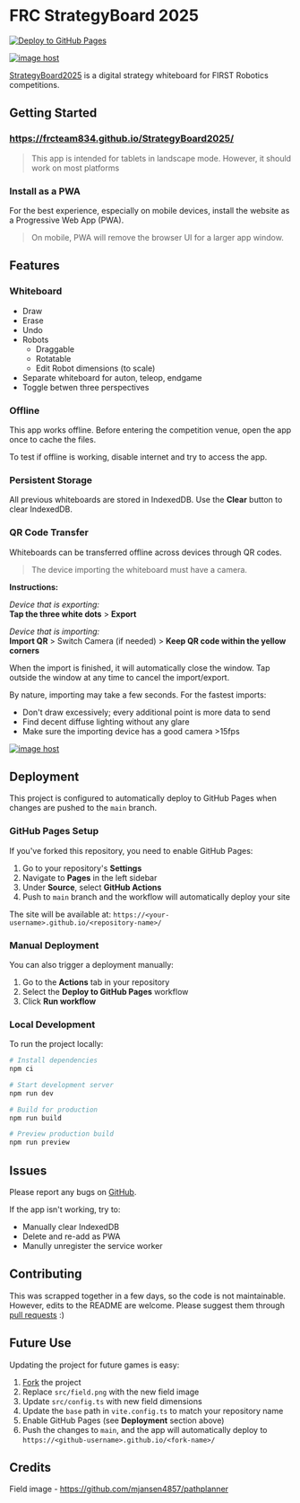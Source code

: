 # FRC StrategyBoard 2025

[![Deploy to GitHub Pages](https://github.com/FRCTeam834/StrategyBoard2025/actions/workflows/pages.yaml/badge.svg)](https://github.com/FRCTeam834/StrategyBoard2025/actions/workflows/pages.yaml)

<a href="https://imgbox.com/TxsFBIir" target="_blank"><img src="https://images2.imgbox.com/85/8f/TxsFBIir_o.png" alt="image host"/></a>

[StrategyBoard2025](https://frcteam834.github.io/StrategyBoard2025/) is a digital strategy whiteboard for FIRST Robotics competitions.

## Getting Started

### https://frcteam834.github.io/StrategyBoard2025/

> This app is intended for tablets in landscape mode. However, it should work on most platforms

### Install as a PWA

For the best experience, especially on mobile devices, install the website as a Progressive Web App (PWA).

> On mobile, PWA will remove the browser UI for a larger app window.

## Features

### Whiteboard

- Draw
- Erase
- Undo
- Robots
    - Draggable
    - Rotatable
    - Edit Robot dimensions (to scale)
- Separate whiteboard for auton, teleop, endgame
- Toggle betwen three perspectives

### Offline

This app works offline. Before entering the competition venue, open the app once to cache the files.

To test if offline is working, disable internet and try to access the app.

### Persistent Storage

All previous whiteboards are stored in IndexedDB. Use the **Clear** button to clear IndexedDB.

### QR Code Transfer

Whiteboards can be transferred offline across devices through QR codes.

> The device importing the whiteboard must have a camera.

**Instructions:**

*Device that is exporting:*<br/>
**Tap the three white dots** > **Export**

*Device that is importing:*<br/>
**Import QR** > Switch Camera (if needed) > **Keep QR code within the yellow corners**

When the import is finished, it will automatically close the window. Tap outside the window at any time to cancel the import/export.

By nature, importing may take a few seconds. For the fastest imports:

- Don't draw excessively; every additional point is more data to send
- Find decent diffuse lighting without any glare
- Make sure the importing device has a good camera >15fps

<a href="https://imgbox.com/xirEOutY" target="_blank"><img src="https://images2.imgbox.com/86/34/xirEOutY_o.png" alt="image host"/></a>

## Deployment

This project is configured to automatically deploy to GitHub Pages when changes are pushed to the `main` branch.

### GitHub Pages Setup

If you've forked this repository, you need to enable GitHub Pages:

1. Go to your repository's **Settings**
2. Navigate to **Pages** in the left sidebar
3. Under **Source**, select **GitHub Actions**
4. Push to `main` branch and the workflow will automatically deploy your site

The site will be available at: `https://<your-username>.github.io/<repository-name>/`

### Manual Deployment

You can also trigger a deployment manually:

1. Go to the **Actions** tab in your repository
2. Select the **Deploy to GitHub Pages** workflow
3. Click **Run workflow**

### Local Development

To run the project locally:

```bash
# Install dependencies
npm ci

# Start development server
npm run dev

# Build for production
npm run build

# Preview production build
npm run preview
```

## Issues

Please report any bugs on [GitHub](https://github.com/FRCTeam834/StrategyBoard2025/issues/new).

If the app isn't working, try to:

- Manually clear IndexedDB
- Delete and re-add as PWA
- Manully unregister the service worker

## Contributing

This was scrapped together in a few days, so the code is not maintainable. However, edits to the README are welcome. Please suggest them through [pull requests](https://github.com/FRCTeam834/StrategyBoard2025/pulls) :)

## Future Use

Updating the project for future games is easy:

1. [Fork](https://github.com/FRCTeam834/StrategyBoard2025/fork) the project
2. Replace `src/field.png` with the new field image
3. Update `src/config.ts` with new field dimensions
4. Update the `base` path in `vite.config.ts` to match your repository name
5. Enable GitHub Pages (see **Deployment** section above)
6. Push the changes to `main`, and the app will automatically deploy to `https://<github-username>.github.io/<fork-name>/`

## Credits

Field image - https://github.com/mjansen4857/pathplanner
